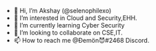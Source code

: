 - 👋 Hi, I’m Akshay (@selenophilexo)
- 👀 I’m interested in Cloud and Security,EHH.
- 🌱 I’m currently learning Cyber Security
- 💞️ I’m looking to collaborate on CSE,IT.
- 📫 How to reach me @Đemön😈#2468 Discord.

<!---
selenophilexo/selenophilexo is a ✨ special ✨ repository because its `README.md` (this file) appears on your GitHub profile.
You can click the Preview link to take a look at your changes.
--->
